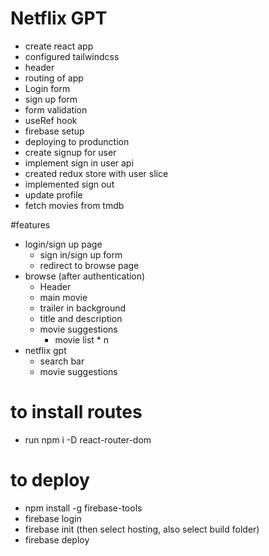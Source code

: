 # Netflix GPT
- create react app
- configured tailwindcss 
- header
- routing of app
- Login form
- sign up form
- form validation
- useRef hook
- firebase setup 
- deploying to produnction
-  create signup for user
- implement sign in user api 
- created redux store with user slice
- implemented sign out
- update profile 
- fetch movies from tmdb










#features
- login/sign up page
    - sign in/sign up form
    - redirect to browse page
- browse (after authentication)
    - Header 
    - main movie
     - trailer in background
     - title and description
     - movie suggestions
        - movie list * n 
- netflix gpt
    - search bar
    - movie suggestions


# to install routes
 - run npm i -D react-router-dom

# to deploy 
- npm install -g firebase-tools
- firebase login
- firebase init (then select hosting, also select build folder)
- firebase deploy

